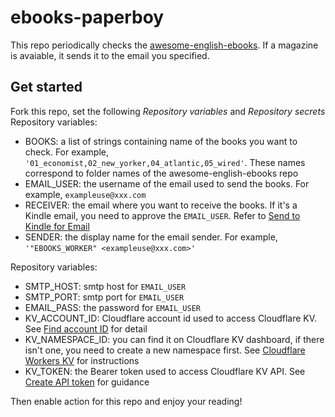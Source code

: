# ebooks-paperboy
This repo periodically checks the [awesome-english-ebooks](https://github.com/hehonghui/awesome-english-ebooks). If a magazine is avaiable, it sends it to the email you specified.

## Get started
Fork this repo, set the following *Repository variables* and *Repository secrets*
Repository variables:
- BOOKS: a list of strings containing name of the books you want to check. For example, `'01_economist,02_new_yorker,04_atlantic,05_wired'`. These names correspond to folder names of the awesome-english-ebooks repo
- EMAIL_USER: the username of the email used to send the books. For example, `exampleuse@xxx.com`
- RECEIVER: the email where you want to receive the books. If it's a Kindle email, you need to approve the `EMAIL_USER`. Refer to [Send to Kindle for Email](https://www.amazon.com/sendtokindle/email)
- SENDER: the display name for the email sender. For example, `'"EBOOKS_WORKER" <exampleuse@xxx.com>'`

Repository variables:
- SMTP_HOST: smtp host for `EMAIL_USER`
- SMTP_PORT: smtp port for `EMAIL_USER`
- EMAIL_PASS: the password for `EMAIL_USER`
- KV_ACCOUNT_ID: Cloudflare account id used to access Cloudflare KV. See [Find account ID](https://developers.cloudflare.com/fundamentals/setup/find-account-and-zone-ids/#find-account-id-workers-and-pages) for detail
- KV_NAMESPACE_ID: you can find it on Cloudflare KV dashboard, if there isn't one, you need to create a new namespace first. See [Cloudflare Workers KV](https://developers.cloudflare.com/kv/) for instructions
- KV_TOKEN: the Bearer token used to access Cloudflare KV API. See [Create API token](https://developers.cloudflare.com/fundamentals/api/get-started/create-token/) for guidance

Then enable action for this repo and enjoy your reading!
